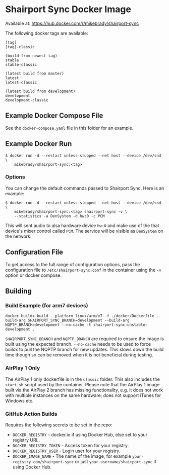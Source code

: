 # Shairport Sync Docker Image

Available at: https://hub.docker.com/r/mikebrady/shairport-sync

The following docker tags are available:
```
[tag]
[tag]-classic

(build from newest tag)
stable
stable-classic

(latest build from master)
latest
latest-classic

(latest build from development)
development
development-classic
```

## Example Docker Compose File
See the `docker-compose.yaml` file in this folder for an example.

## Example Docker Run

```
$ docker run -d --restart unless-stopped --net host --device /dev/snd \
    mikebrady/shairport-sync:<tag>
```

### Options

You can change the default commands passed to Shairport Sync. Here is an example:
```
$ docker run -d --restart unless-stopped --net host --device /dev/snd \
    mikebrady/shairport-sync:<tag> shairport-sync -v \
    --statistics -a DenSystem -d hw:0 -c PCM
```
This will sent audio to alsa hardware device `hw:0` and make use of the that device's mixer control called `PCM`. The service will be visible as `DenSystem` on the network.

## Configuration File

To get access to the full range of configuration options, pass the configuration file to `/etc/shairport-sync.conf` in the container using the `-v` option or docker compose.

## Building
### Build Example (for arm7 devices)

```
docker buildx build --platform linux/arm/v7 -f ./docker/Dockerfile --build-arg SHAIRPORT_SYNC_BRANCH=development --build-arg NQPTP_BRANCH=development --no-cache -t shairport-sync:unstable-development .
```

`SHAIRPORT_SYNC_BRANCH` and `NQPTP_BRANCH` are required to ensure the image is built using the expected branch.
`--no-cache` needs to be used to force buildx to pull the NQPTP branch for new updates. This slows down the build time though so can be removed when it is not beneficial during testing.

### AirPlay 1 Only

The AirPlay 1 only dockerfile is in the `classic` folder. This also includes the `start.sh` script used by the container. Please note that the AirPlay 1 image built via the AirPlay 2 branch has missing functionality, e.g. it does not work with multiple instances on the same hardware; does not support iTunes for Windows etc.

### GitHub Action Builds

Requires the following secrets to be set in the repo:
- `DOCKER_REGISTRY` - docker.io if using Docker Hub, else set to your registry URL.
- `DOCKER_REGISTRY_TOKEN` - Access token for your registry.
- `DOCKER_REGISTRY_USER` - Login user for your registry.
- `DOCKER_IMAGE_NAME` - The name of the image, for example `your-registry.com/shairport-sync` or just `your-username/shairport-sync` if using Docker Hub.